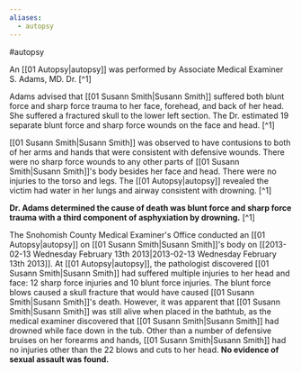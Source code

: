```yaml
---
aliases:
  - autopsy
---
```

#autopsy

An [[01 Autopsy|autopsy]] was performed by Associate Medical Examiner S. Adams, MD. Dr. [^1]

Adams advised that [[01 Susann Smith|Susann Smith]] suffered both blunt force and sharp force trauma to her face, forehead, and back of her head. She suffered a fractured skull to the lower left section. The Dr. estimated 19 separate blunt force and sharp force wounds on the face and head. [^1]

[[01 Susann Smith|Susann Smith]] was observed to have contusions to both of her arms and hands that were consistent with defensive wounds. There were no sharp force wounds to any other parts of [[01 Susann Smith|Susann Smith]]'s body besides her face and head. There were no injuries to the torso and legs. The [[01 Autopsy|autopsy]] revealed the victim had water in her lungs and airway consistent with drowning. [^1]

**Dr. Adams determined the cause of death was blunt force and sharp force trauma with a third component of asphyxiation by drowning.** [^1]

The Snohomish County Medical Examiner's Office conducted an [[01 Autopsy|autopsy]] on [[01 Susann Smith|Susann Smith]]'s body on [[2013-02-13 Wednesday February 13th 2013|2013-02-13 Wednesday February 13th 2013]]. At [[01 Autopsy|autopsy]], the pathologist discovered [[01 Susann Smith|Susann Smith]] had suffered multiple injuries to her head and face: 12 sharp force injuries and 10 blunt force injuries. The blunt force blows caused a skull fracture that would have caused [[01 Susann Smith|Susann Smith]]'s death. However, it was apparent that [[01 Susann Smith|Susann Smith]] was still alive when placed in the bathtub, as the medical examiner discovered that [[01 Susann Smith|Susann Smith]] had drowned while face down in the tub. Other than a number of defensive bruises on her forearms and hands, [[01 Susann Smith|Susann Smith]] had no injuries other than the 22 blows and cuts to her head. **No evidence of sexual assault was found.**
